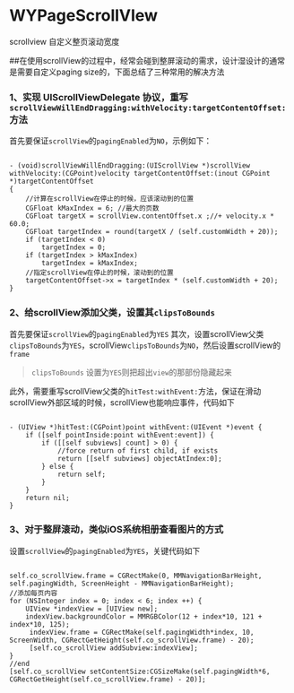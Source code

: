 # WYPageScrollVIew
scrollview 自定义整页滚动宽度

##在使用scrollView的过程中，经常会碰到整屏滚动的需求，设计湿设计的通常是需要自定义paging size的，下面总结了三种常用的解决方法

### 1、实现 UIScrollViewDelegate 协议，重写`scrollViewWillEndDragging:withVelocity:targetContentOffset:`方法

首先要保证`scrollView`的`pagingEnabled`为`NO`，示例如下：
<pre><code>
- (void)scrollViewWillEndDragging:(UIScrollView *)scrollView withVelocity:(CGPoint)velocity targetContentOffset:(inout CGPoint *)targetContentOffset
{
    //计算在scrollView在停止的时候，应该滚动到的位置
    CGFloat kMaxIndex = 6; //最大的页数
    CGFloat targetX = scrollView.contentOffset.x ;//+ velocity.x * 60.0;
    CGFloat targetIndex = round(targetX / (self.customWidth + 20));
    if (targetIndex < 0)
        targetIndex = 0;
    if (targetIndex > kMaxIndex)
        targetIndex = kMaxIndex;
    //指定scrollView在停止的时候，滚动到的位置
    targetContentOffset->x = targetIndex * (self.customWidth + 20);
}</pre></code>

### 2、给scrollView添加父类，设置其`clipsToBounds`

首先要保证`scrollView`的`pagingEnabled`为`YES`
其次，设置scrollView父类`clipsToBounds`为`YES`，scrollView`clipsToBounds`为`NO`，然后设置scrollView的`frame`
> `clipsToBounds` 设置为`YES`则把超出`view`的那部份隐藏起来

此外，需要重写scrollView父类的`hitTest:withEvent:`方法，保证在滑动scrollView外部区域的时候，scrollView也能响应事件，代码如下

<pre><code>
- (UIView *)hitTest:(CGPoint)point withEvent:(UIEvent *)event {
    if ([self pointInside:point withEvent:event]) {
        if ([[self subviews] count] > 0) {
            //force return of first child, if exists
            return [[self subviews] objectAtIndex:0];
        } else {
            return self;
        }
    }
    return nil;
}</pre></code>

### 3、对于整屏滚动，类似iOS系统相册查看图片的方式

设置`scrollView`的`pagingEnabled`为`YES`，关键代码如下

<pre><code>
self.co_scrollView.frame = CGRectMake(0, MMNavigationBarHeight, self.pagingWidth, ScreenHeight - MMNavigationBarHeight);
//添加每页内容
for (NSInteger index = 0; index < 6; index ++) {
    UIView *indexView = [UIView new];
    indexView.backgroundColor = MMRGBColor(12 + index*10, 121 + index*10, 125);
     indexView.frame = CGRectMake(self.pagingWidth*index, 10, ScreenWidth, CGRectGetHeight(self.co_scrollView.frame) - 20);
     [self.co_scrollView addSubview:indexView];
}
//end
[self.co_scrollView setContentSize:CGSizeMake(self.pagingWidth*6, CGRectGetHeight(self.co_scrollView.frame) - 20)];
</pre></code>